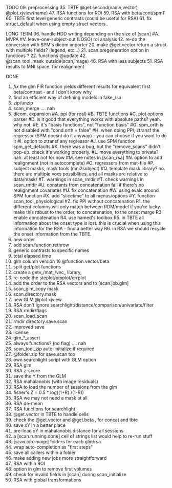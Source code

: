 
TODO
09. preprocessing
35. TBTE @get.second(name,vector) @plot.xjview(name)
47. RSA functions for ROI
59. RSA with beta/cont/spmT
60. TBTE first level generic contrasts (could be useful for RSA)
61. fix struct_default when using empty struct vectors..

LONG TERM
06. handle HDD writing depending on the size of [scan]
#A. MVPA
#V. leave-one-subject-out (LOSO) roi analysis
12. re-do the conversion with SPM's dicom importer
20. make @get.vector return a struct with multiple fields? (legend, etc...)
21. scan.pregeneration option in functions ?
22. functions @update
42. @scan_tool_mask_outside(scan,image)
46. RSA with less subjects
51. RSA results to MNI space, for realignment

DONE
01. *fix* the glm FIR function yields different results for equivalent first beta/contrast - and I don't know why
03. find an efficient way of defining models in fake_rsa
07. zip/unzip
08. scan_merge .... nah
09. dicom, expansion
#A. ppi (for real)
#B. TBTE functions
#C. plot options parser
#D. is it good that everything works with absolute paths? yeah. why not.
#E. it's "basis functions", not "function basis"
#G. spm_orth is not disabled with "cond.orth = false"
#H. when doing PPI, ztransf the regressor (SPM doesnt do it anyway) - you can choose if you want to do it
#I. option to ztransf any regressor
#J. use SPM function spm_get_defaults
#K. there was a bug, but the "remove_scans" didn't pop-up. check it's working properly.
#L. move everything to private? nah. at least not for now
#M. see notes in [scan_rsa]
#N. option to add realignment (not in autocomplete)
#O. regressors from mat-file
#P. subject masks, mask tools (mni2subject)
#Q. template mask library? no. there are multiple voxs possiblities, and all masks are relative to data/mask/
#T. warnings in scan_rmdir
#T. check warnings in scan_rmdir
#U. constants from concatenation fail if there's no realignment covariates
#U. fix concatenation
#W. using evalc around SPM function
#X. add "slicetime" to all menus/options
#Y. function scan_tool_physiological
#Z. fix PPI without concatenation
R1. the different columns will only match between RDM/model if you're lucky. make this robust to the order, to concatenation, to the onset marge
R3. enable concatenation
R4. use hamed's toolbox
R5. in TBTE all information about the onset type is lost. this is crucial when using this information for the RSA - find a better way
R6. in RSA we should recycle the onset information from the TBTE.
10. new order
11. add scan.function.rethrow
13. generic contrasts to specific names
14. total elapsed time
15. glm column version
16 @function.vector/beta
17. split get/plot functions
18. create a getv_/mat_/vec_ library, 
19. re-code the steplot/pipplot/errplot
23. add the order to the RSA vectors and to [scan.job.glm]
24. scan_glm_copy mask
25. scan.directory.mask
26. new GLM @plot.xjview
27. RSA don't ignore searchlight/distance/comparison/univariate/filter
28. RSA rmdir/flags
29. scan_load_scan
30. rmdir directory.save.scan
31. improved save
32. license
33. glm_*_assert
34. always functions? (no flag) .... nah
36. scan_tool_zip auto-initialize if required
37. @folder.zip for save.scan too
38. own searchlight script with GLM option
39. RSA glm
40. RSA z-score
41. save the Y from the GLM
41. RSA mahalanobis (with image residuals)
43. RSA to load the number of sessions from the glm
44. fisher's Z = 0.5 * log((1+R)./(1-R))
45. RSA we may not need a mask at all
47. RSA de-mean
47. RSA functions for searchlight
48. @get.vector in TBTE to handle cells
48. check the @get.vector and @get.beta , for concat and tbte
49. save xY in a better place
49. pre-load xY in mahalanobis distance for all sessions
50. a [scan.running.done] cell of strings list would help to re-run stuff
52. [scan.job.image] folders for each glm/rsa
53. wrap auto-completion as "first steps"
54. save all callers within a folder
55. make adding new jobs more straightforward
55. RSA within ROI
56. option in glm to remove first volumes
57. check for invalid fields in [scan] during scan_initialize
58. RSA with global transformations
